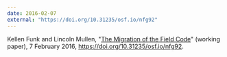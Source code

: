 ```yaml
---
date: 2016-02-07
external: "https://doi.org/10.31235/osf.io/nfg92"
---
```


Kellen Funk and Lincoln Mullen, "[The Migration of the Field Code](/docs/Funk-and-Mullen.Migration-of-the-Field-Code.pdf)" (working paper), 7 February 2016, <https://doi.org/10.31235/osf.io/nfg92>.
